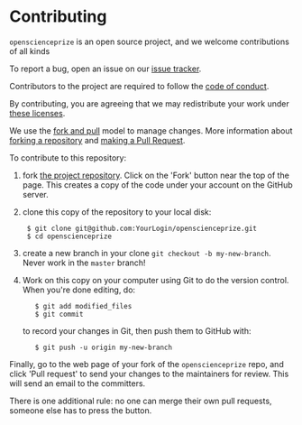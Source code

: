 # Contributing

`openscienceprize` is an open source project, and we welcome contributions of all kinds

To report a bug, open an issue on our [issue tracker][issues].

Contributors to the project are required to follow the [code of
conduct](CONDUCT.md).

By contributing, you are agreeing that we may redistribute your work under
[these licenses][license].

We use the [fork and pull][gh-fork-pull] model to manage changes. More information
about [forking a repository][gh-fork] and [making a Pull Request][gh-pull].

To contribute to this repository:

1. fork [the project repository](https://github.com/everpub/openscienceprize/).
   Click on the 'Fork' button near the top of the page. This creates a copy of
   the code under your account on the GitHub server.
2. clone this copy of the repository to your local disk:

        $ git clone git@github.com:YourLogin/openscienceprize.git
        $ cd openscienceprize

2. create a new branch in your clone `git checkout -b my-new-branch`. Never
   work in the ``master`` branch!
4. Work on this copy on your computer using Git to do the version
   control. When you're done editing, do:

          $ git add modified_files
          $ git commit

   to record your changes in Git, then push them to GitHub with:

          $ git push -u origin my-new-branch

Finally, go to the web page of your fork of the `openscienceprize` repo,
and click 'Pull request' to send your changes to the maintainers for
review. This will send an email to the committers.

There is one additional rule: no one can merge their own pull requests, someone
else has to press the button.

[issues]: https://github.com/everpub/openscienceprize/issues
[license]: LICENSE
[gh-fork]: https://help.github.com/articles/fork-a-repo/
[gh-pull]: https://help.github.com/articles/using-pull-requests/
[gh-fork-pull]: https://help.github.com/articles/using-pull-requests/#fork--pull
